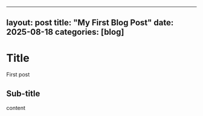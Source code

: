  ---
layout: post
title: "My First Blog Post"
date: 2025-08-18
categories: [blog]
 ---
 
 # Title  
 First post 
 
 ## Sub-title
 content
  

 
